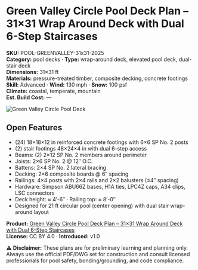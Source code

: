 # Green Valley Circle Pool Deck Plan – 31×31 Wrap Around Deck with Dual 6-Step Staircases
**SKU:** POOL-GREENVALLEY-31x31-2025  
**Category:** pool decks · **Type:** wrap-around deck, elevated pool deck, dual-stair deck  
**Dimensions:** 31×31 ft  
**Materials:** pressure-treated timber, composite decking, concrete footings  
**Skill:** Advanced · **Wind:** 130 mph · **Snow:** 100 psf  
**Climate:** coastal, temperate, mountain  
**Est. Build Cost:** —

![Green Valley Circle Pool Deck](https://i.etsystatic.com/59867749/r/il/668512/7209620252/il_fullxfull.7209620252_berd.jpg)

## Open Features
- (24) 18×18×12 in reinforced concrete footings with 6×6 SP No. 2 posts  
- (2) stair footings 48×24×4 in with dual 6-step access  
- Beams: (2) 2×12 SP No. 2 members around perimeter  
- Joists: 2×6 SP No. 2 @ 12″ O.C.  
- Battens: 2×4 SP No. 2 lateral bracing  
- Decking: 2×6 composite boards @ 6″ spacing  
- Railings: 4×4 posts with 2×4 rails and 2×2 balusters (≤4″ spacing)  
- Hardware: Simpson ABU66Z bases, H1A ties, LPC4Z caps, A34 clips, LSC connectors  
- Deck height: ≈ 4′-6″ · Railing top: ≈ 8′-0″  
- Designed for 21 ft circular pool (center opening) with dual stair wrap-around layout  

**Product:** [Green Valley Circle Pool Deck Plan – 31×31 Wrap Around Deck with Dual 6-Step Staircases](https://bamboodesigns.com/plans/green-valley-circle-pool-deck-plan-31x31-wrap-around-deck-with-dual-6-step-staircases-diy-pdf-plans)  
**License:** CC BY 4.0 · **Introduced:** v1.0  

⚠️ **Disclaimer:** These plans are for preliminary learning and planning only. Always use the official PDF/DWG set for construction and consult licensed professionals for pool safety, bonding/grounding, and code compliance.  
